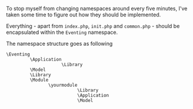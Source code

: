 To stop myself from changing namespaces around every five minutes, I've taken
some time to figure out how they should be implemented.

Everything - apart from `index.php`, `init.php` and `common.php` - should be
encapsulated within the `Eventing` namespace.

The namespace structure goes as following

    \Eventing
             \Application
                         \Library
             \Model
             \Library
             \Module
                    \yourmodule
                               \Library
                               \Application
                               \Model
